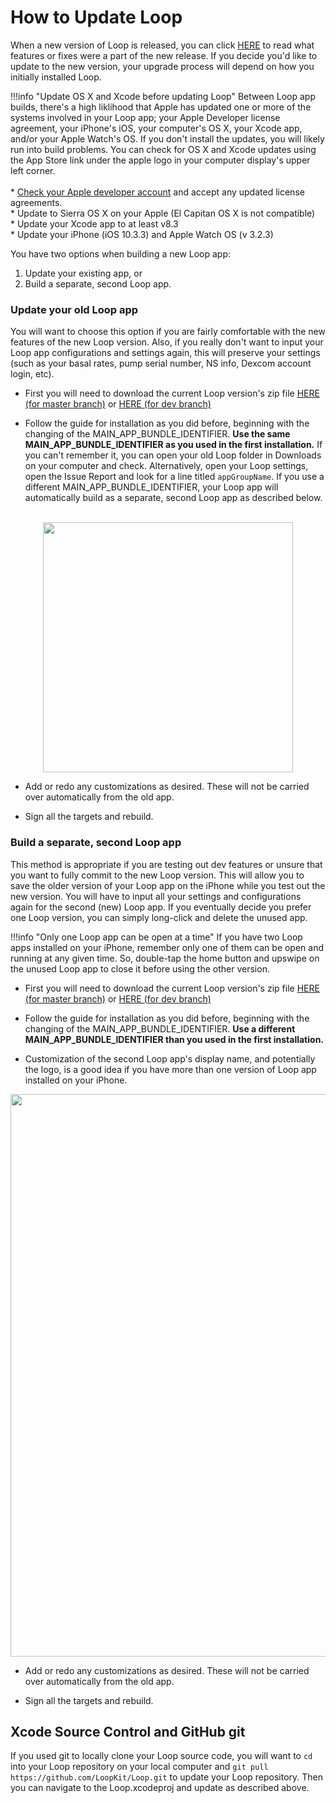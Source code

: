 # How to Update Loop

When a new version of Loop is released, you can click [HERE](https://github.com/LoopKit/Loop/releases) to read what features or fixes were a part of the new release.  If you decide you'd like to update to the new version, your upgrade process will depend on how you initially installed Loop.

!!!info "Update OS X and Xcode before updating Loop"
    Between Loop app builds, there's a high liklihood that Apple has updated one or more of the systems involved in your Loop app; your Apple Developer license agreement, your iPhone's iOS, your computer's OS X, your Xcode app, and/or your Apple Watch's OS.  If you don't install the updates, you will likely run into build problems.  You can check for OS X and Xcode updates using the App Store link under the apple logo in your computer display's upper left corner.</br></br>
        * [Check your Apple developer account](http://developer.apple.com) and accept any updated license agreements.</br>
        * Update to Sierra OS X on your Apple (El Capitan OS X is not compatible)</br>
        * Update your Xcode app to at least v8.3</br>
        * Update your iPhone (iOS 10.3.3) and Apple Watch OS (v 3.2.3)</br>


You have two options when building a new Loop app:

1. Update your existing app, or
2. Build a separate, second Loop app.

### Update your old Loop app

You will want to choose this option if you are fairly comfortable with the new features of the new Loop version.  Also, if you really don't want to input your Loop app configurations and settings again, this will preserve your settings (such as your basal rates, pump serial number, NS info, Dexcom account login, etc).

* First you will need to download the current Loop version's zip file [HERE (for master branch)](https://github.com/LoopKit/Loop/archive/master.zip) or [HERE (for dev branch)](https://github.com/LoopKit/Loop/archive/dev.zip)

* Follow the guide for installation as you did before, beginning with the changing of the MAIN_APP_BUNDLE_IDENTIFIER.  **Use the same MAIN_APP_BUNDLE_IDENTIFIER as you used in the first installation.**  If you can't remember it, you can open your old Loop folder in Downloads on your computer and check.  Alternatively, open your Loop settings, open the Issue Report and look for a line titled `appGroupName`.  If you use a different MAIN_APP_BUNDLE_IDENTIFIER, your Loop app will automatically build as a separate, second Loop app as described below.</br></br>

<p align="center">
<img src="../img/app_group_name.jpg" width="400">
</p>

* Add or redo any customizations as desired.  These will not be carried over automatically from the old app.

* Sign all the targets and rebuild.

### Build a separate, second Loop app

This method is appropriate if you are testing out dev features or unsure that you want to fully commit to the new Loop version.  This will allow you to save the older version of your Loop app on the iPhone while you test out the new version.  You will have to input all your settings and configurations again for the second (new) Loop app.  If you eventually decide you prefer one Loop version, you can simply long-click and delete the unused app.  

!!!info "Only one Loop app can be open at a time"
    If you have two Loop apps installed on your iPhone, remember only one of them can be open and running at any given time.  So, double-tap the home button and upswipe on the unused Loop app to close it before using the other version.

* First you will need to download the current Loop version's zip file [HERE (for master branch)](https://github.com/LoopKit/Loop/archive/master.zip) or [HERE (for dev branch)](https://github.com/LoopKit/Loop/archive/dev.zip)

* Follow the guide for installation as you did before, beginning with the changing of the MAIN_APP_BUNDLE_IDENTIFIER.  **Use a different MAIN_APP_BUNDLE_IDENTIFIER than you used in the first installation.**  

* Customization of the second Loop app's display name, and potentially the logo, is a good idea if you have more than one version of Loop app installed on your iPhone.

<p align="center">
<img src="../img/display-name.png" width="900">
</p>

* Add or redo any customizations as desired.  These will not be carried over automatically from the old app.

* Sign all the targets and rebuild.

## Xcode Source Control and GitHub git
If you used git to locally clone your Loop source code, you will want to `cd` into your Loop repository on your local computer and `git pull https://github.com/LoopKit/Loop.git` to update your Loop repository.  Then you can navigate to the Loop.xcodeproj and update as described above.

